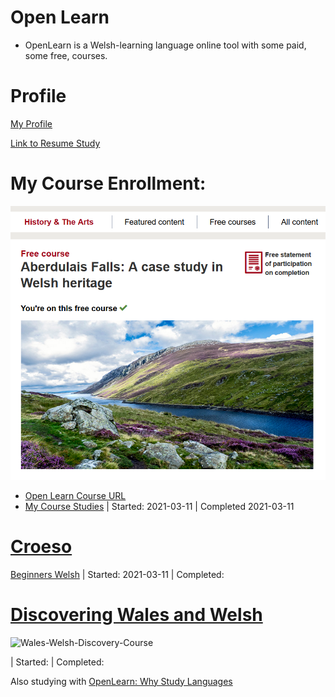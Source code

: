 # Open Learn
* OpenLearn is a Welsh-learning language online tool with some paid, some free, courses. 

# Profile
[My Profile](https://www.open.edu/openlearn/profiles/zv949182)

[Link to Resume Study](https://www.open.edu/openlearn/profiles/zv949182/progress)

# My Course Enrollment: 
![Welsh Herritage](https://github.com/EO4wellness/T-I-L/blob/main/polyglot/gales/OpenLearn/Aberdulais%20Falls%20Welsh%20heritage/Welsh-Herritage.png)

* [Open Learn Course URL](https://www.open.edu/openlearn/history-the-arts/history/aberdulais-falls-case-study-welsh-heritage/content-section-0?active-tab=description-tab)
* [My Course Studies](https://github.com/EO4wellness/T-I-L/tree/main/polyglot/gales/OpenLearn/Aberdulais%20Falls%20Welsh%20heritage) | Started: 2021-03-11 | Completed 2021-03-11

# [Croeso](https://www.open.edu/openlearn/languages/welsh/croeso-beginners-welsh/content-section-0?active-tab=description-tab)
[Beginners Welsh](https://github.com/EO4wellness/T-I-L/tree/main/polyglot/gales/OpenLearn/Croeso-Beginners%20Welsh)
| Started: 2021-03-11 | Completed: 

# [Discovering Wales and Welsh](https://www.open.edu/openlearn/languages/discovering-wales-and-welsh-first-steps/content-section-0?active-tab=description-tab)

![Wales-Welsh-Discovery-Course](https://www.open.edu/openlearn/ocw/pluginfile.php/777069/mod_resource/content/0/lg001_1_course_image_786x400.jpg)

| Started:  | Completed:  

Also studying with [OpenLearn: Why Study Languages]()
